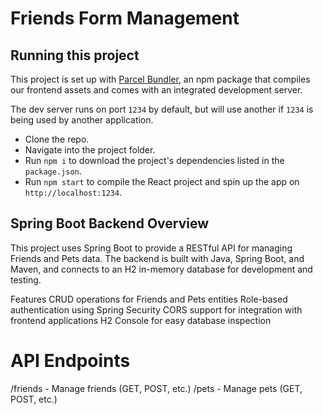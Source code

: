 # Friends Form Management

## Running this project

This project is set up with [Parcel Bundler](https://parceljs.org/), an npm package
that compiles our frontend assets and comes with an integrated development server.

The dev server runs on port `1234` by default, but will use another if `1234` is
being used by another application.

- Clone the repo.
- Navigate into the project folder.
- Run `npm i` to download the project's dependencies listed in the `package.json`.
- Run `npm start` to compile the React project and spin up the app on `http://localhost:1234`.

##  Spring Boot Backend Overview
This project uses Spring Boot to provide a RESTful API for managing Friends and Pets data. The backend is built with Java, Spring Boot, and Maven, and connects to an H2 in-memory database for development and testing.


Features
CRUD operations for Friends and Pets entities
Role-based authentication using Spring Security
CORS support for integration with frontend applications
H2 Console for easy database inspection

#  API Endpoints
/friends - Manage friends (GET, POST, etc.)
/pets - Manage pets (GET, POST, etc.)
